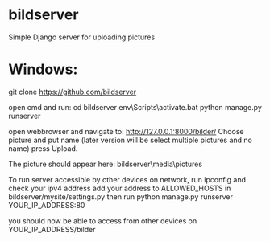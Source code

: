 # bildserver
Simple Django server for uploading pictures

# Windows:
git clone https://github.com/bildserver

open cmd and run:
cd bildserver
env\Scripts\activate.bat
python manage.py runserver

open webbrowser and navigate to:
http://127.0.0.1:8000/bilder/
Choose picture and put name (later version will be select multiple pictures and no name)
press Upload.

The picture should appear here:
bildserver\media\pictures

To run server accessible by other devices on network, run ipconfig and check your ipv4 address
add your address to ALLOWED_HOSTS in bildserver/mysite/settings.py
then run
python manage.py runserver YOUR_IP_ADDRESS:80

you should now be able to access from other devices on YOUR_IP_ADDRESS/bilder

